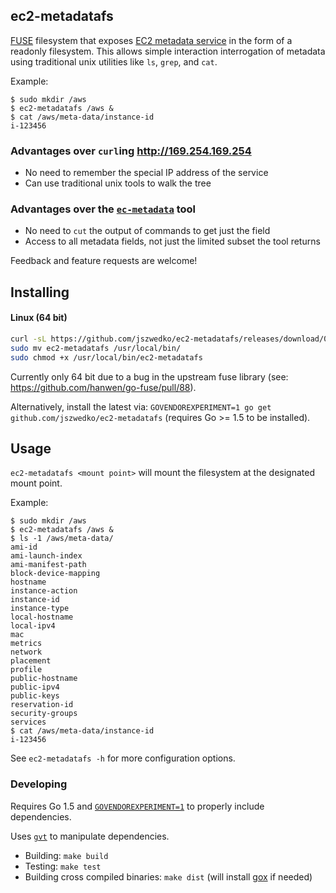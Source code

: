 ## ec2-metadatafs

[FUSE](https://github.com/libfuse/libfuse) filesystem that exposes [EC2
metadata
service](http://docs.aws.amazon.com/AWSEC2/latest/UserGuide/ec2-instance-metadata.html)
in the form of a readonly filesystem. This allows simple interaction
interrogation of metadata using traditional unix utilities like `ls`, `grep`,
and `cat`.

Example:
```
$ sudo mkdir /aws
$ ec2-metadatafs /aws &
$ cat /aws/meta-data/instance-id
i-123456
```

### Advantages over `curl`ing http://169.254.169.254

* No need to remember the special IP address of the service
* Can use traditional unix tools to walk the tree

### Advantages over the [`ec-metadata`](http://aws.amazon.com/code/1825) tool

* No need to `cut` the output of commands to get just the field
* Access to all metadata fields, not just the limited subset the tool returns

Feedback and feature requests are welcome!

## Installing

#### Linux (64 bit)

```bash
curl -sL https://github.com/jszwedko/ec2-metadatafs/releases/download/0.0.1/linux_amd64 > ec2-metadatafs
sudo mv ec2-metadatafs /usr/local/bin/
sudo chmod +x /usr/local/bin/ec2-metadatafs
```

Currently only 64 bit due to a bug in the upstream fuse library (see:
https://github.com/hanwen/go-fuse/pull/88).

Alternatively, install the latest via: `GOVENDOREXPERIMENT=1 go get
github.com/jszwedko/ec2-metadatafs` (requires Go >= 1.5 to be installed).

## Usage

`ec2-metadatafs <mount point>` will mount the filesystem at the designated mount point.

Example:
```
$ sudo mkdir /aws
$ ec2-metadatafs /aws &
$ ls -1 /aws/meta-data/
ami-id
ami-launch-index
ami-manifest-path
block-device-mapping
hostname
instance-action
instance-id
instance-type
local-hostname
local-ipv4
mac
metrics
network
placement
profile
public-hostname
public-ipv4
public-keys
reservation-id
security-groups
services
$ cat /aws/meta-data/instance-id
i-123456
```

See `ec2-metadatafs -h` for more configuration options.

### Developing

Requires Go 1.5 and
[`GOVENDOREXPERIMENT=1`](https://docs.google.com/document/d/1Bz5-UB7g2uPBdOx-rw5t9MxJwkfpx90cqG9AFL0JAYo/edit)
to properly include dependencies.

Uses [`gvt`](https://github.com/FiloSottile/gvt) to manipulate dependencies.

- Building: `make build`
- Testing: `make test`
- Building cross compiled binaries: `make dist` (will install
  [gox](https://github.com/mitchellh/gox) if needed)
